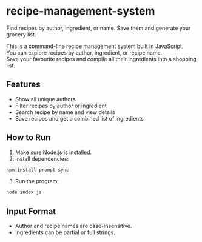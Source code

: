 # recipe-management-system
Find recipes by author, ingredient, or name. Save them and generate your grocery list.

This is a command-line recipe management system built in JavaScript.  
You can explore recipes by author, ingredient, or recipe name.  
Save your favourite recipes and compile all their ingredients into a shopping list.

## Features
- Show all unique authors
- Filter recipes by author or ingredient
- Search recipe by name and view details
- Save recipes and get a combined list of ingredients

## How to Run
1. Make sure Node.js is installed.
2. Install dependencies:
```bash
npm install prompt-sync
```
3. Run the program:
```bash
node index.js
```

## Input Format
- Author and recipe names are case-insensitive.
- Ingredients can be partial or full strings.
